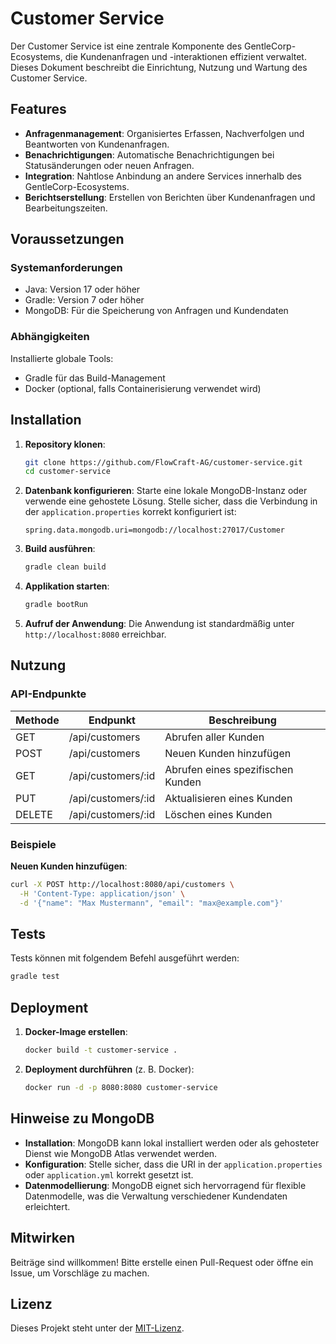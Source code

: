 # Customer Service

Der Customer Service ist eine zentrale Komponente des GentleCorp-Ecosystems, die Kundenanfragen und -interaktionen effizient verwaltet. Dieses Dokument beschreibt die Einrichtung, Nutzung und Wartung des Customer Service.

## Features

- **Anfragenmanagement**: Organisiertes Erfassen, Nachverfolgen und Beantworten von Kundenanfragen.
- **Benachrichtigungen**: Automatische Benachrichtigungen bei Statusänderungen oder neuen Anfragen.
- **Integration**: Nahtlose Anbindung an andere Services innerhalb des GentleCorp-Ecosystems.
- **Berichtserstellung**: Erstellen von Berichten über Kundenanfragen und Bearbeitungszeiten.

## Voraussetzungen

### Systemanforderungen

- Java: Version 17 oder höher
- Gradle: Version 7 oder höher
- MongoDB: Für die Speicherung von Anfragen und Kundendaten

### Abhängigkeiten

Installierte globale Tools:

- Gradle für das Build-Management
- Docker (optional, falls Containerisierung verwendet wird)

## Installation

1. **Repository klonen**:
   ```bash
   git clone https://github.com/FlowCraft-AG/customer-service.git
   cd customer-service
   ```

2. **Datenbank konfigurieren**:
   Starte eine lokale MongoDB-Instanz oder verwende eine gehostete Lösung. Stelle sicher, dass die Verbindung in der `application.properties` korrekt konfiguriert ist:
   ```properties
   spring.data.mongodb.uri=mongodb://localhost:27017/Customer
   ```

3. **Build ausführen**:
   ```bash
   gradle clean build
   ```

4. **Applikation starten**:
   ```bash
   gradle bootRun
   ```

5. **Aufruf der Anwendung**:
   Die Anwendung ist standardmäßig unter `http://localhost:8080` erreichbar.

## Nutzung

### API-Endpunkte

| Methode | Endpunkt          | Beschreibung                   |
|---------|-------------------|---------------------------------|
| GET     | /api/customers    | Abrufen aller Kunden           |
| POST    | /api/customers    | Neuen Kunden hinzufügen        |
| GET     | /api/customers/:id| Abrufen eines spezifischen Kunden |
| PUT     | /api/customers/:id| Aktualisieren eines Kunden      |
| DELETE  | /api/customers/:id| Löschen eines Kunden            |

### Beispiele

**Neuen Kunden hinzufügen**:
```bash
curl -X POST http://localhost:8080/api/customers \
  -H 'Content-Type: application/json' \
  -d '{"name": "Max Mustermann", "email": "max@example.com"}'
```

## Tests

Tests können mit folgendem Befehl ausgeführt werden:
```bash
gradle test
```

## Deployment

1. **Docker-Image erstellen**:
   ```bash
   docker build -t customer-service .
   ```

2. **Deployment durchführen** (z. B. Docker):
   ```bash
   docker run -d -p 8080:8080 customer-service
   ```

## Hinweise zu MongoDB

- **Installation**: MongoDB kann lokal installiert werden oder als gehosteter Dienst wie MongoDB Atlas verwendet werden.
- **Konfiguration**: Stelle sicher, dass die URI in der `application.properties` oder `application.yml` korrekt gesetzt ist.
- **Datenmodellierung**: MongoDB eignet sich hervorragend für flexible Datenmodelle, was die Verwaltung verschiedener Kundendaten erleichtert.

## Mitwirken

Beiträge sind willkommen! Bitte erstelle einen Pull-Request oder öffne ein Issue, um Vorschläge zu machen.

## Lizenz

Dieses Projekt steht unter der [MIT-Lizenz](LICENSE).


